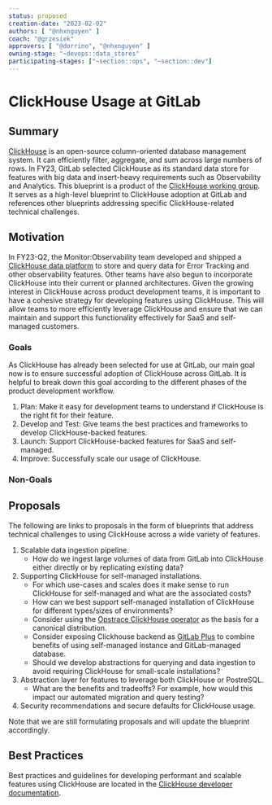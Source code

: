 ```yaml
---
status: proposed
creation-date: "2023-02-02"
authors: [ "@nhxnguyen" ]
coach: "@grzesiek" 
approvers: [ "@dorrino", "@nhxnguyen" ]
owning-stage: "~devops::data_stores"
participating-stages: ["~section::ops", "~section::dev"]
---
```


# ClickHouse Usage at GitLab

## Summary

[ClickHouse](https://clickhouse.com/) is an open-source column-oriented database management system. It can efficiently filter, aggregate, and sum across large numbers of rows. In FY23, GitLab selected ClickHouse as its standard data store for features with big data and insert-heavy requirements such as Observability and Analytics. This blueprint is a product of the [ClickHouse working group](https://about.gitlab.com/company/team/structure/working-groups/clickhouse-datastore/). It serves as a high-level blueprint to ClickHouse adoption at GitLab and references other blueprints addressing specific ClickHouse-related technical challenges.

## Motivation

In FY23-Q2, the Monitor:Observability team developed and shipped a [ClickHouse data platform](https://gitlab.com/groups/gitlab-org/-/epics/7772) to store and query data for Error Tracking and other observability features. Other teams have also begun to incorporate ClickHouse into their current or planned architectures. Given the growing interest in ClickHouse across product development teams, it is important to have a cohesive strategy for developing features using ClickHouse. This will allow teams to more efficiently leverage ClickHouse and ensure that we can maintain and support this functionality effectively for SaaS and self-managed customers.

### Goals

As ClickHouse has already been selected for use at GitLab, our main goal now is to ensure successful adoption of ClickHouse across GitLab. It is helpful to break down this goal according to the different phases of the product development workflow.

1. Plan: Make it easy for development teams to understand if ClickHouse is the right fit for their feature.
1. Develop and Test: Give teams the best practices and frameworks to develop ClickHouse-backed features.
1. Launch: Support ClickHouse-backed features for SaaS and self-managed.
1. Improve: Successfully scale our usage of ClickHouse.

### Non-Goals

## Proposals

The following are links to proposals in the form of blueprints that address technical challenges to using ClickHouse across a wide variety of features.

1. Scalable data ingestion pipeline.
    - How do we ingest large volumes of data from GitLab into ClickHouse either directly or by replicating existing data? 
1. Supporting ClickHouse for self-managed installations.
    - For which use-cases and scales does it make sense to run ClickHouse for self-managed and what are the associated costs?
    - How can we best support self-managed installation of ClickHouse for different types/sizes of environments?
    - Consider using the [Opstrace ClickHouse operator](https://gitlab.com/gitlab-org/opstrace/opstrace/-/tree/main/clickhouse-operator) as the basis for a canonical distribution. 
    - Consider exposing Clickhouse backend as [GitLab Plus](https://gitlab.com/groups/gitlab-org/-/epics/308) to combine benefits of using self-managed instance and GitLab-managed database.
    - Should we develop abstractions for querying and data ingestion to avoid requiring ClickHouse for small-scale installations?
1. Abstraction layer for features to leverage both ClickHouse or PostreSQL.
    - What are the benefits and tradeoffs? For example, how would this impact our automated migration and query testing?
1. Security recommendations and secure defaults for ClickHouse usage.

Note that we are still formulating proposals and will update the blueprint accordingly.

## Best Practices

Best practices and guidelines for developing performant and scalable features using ClickHouse are located in the [ClickHouse developer documentation](../../../development/database/clickhouse/index.md).
